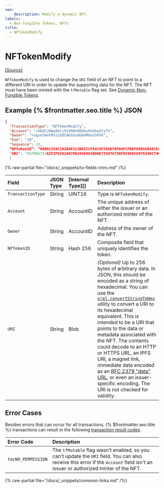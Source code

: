 ```yaml
---
seo:
    description: Modify a dynamic NFT.
labels:
  - Non-fungible Tokens, NFTs
title:
  - NFTokenModify
---
```

# NFTokenModify
[[Source]](https://github.com/XRPLF/rippled/blob/master/src/xrpld/app/tx/detail/NFTokenMint.cpp "Source")

`NFTokenModify` is used to change the `URI` field of an NFT to point to a different URI in order to update the supporting data for the NFT. The NFT must have been minted with the `tfMutable` flag set. See [Dynamic Non-Fungible Tokens](../../../../concepts/tokens/nfts/dynamic-nfts.md).

## Example {% $frontmatter.seo.title %} JSON


```json
{
  "TransactionType": "NFTokenModify",
  "Account": "rHb9CJAWyB4rj91VRWn96DkukG4bwdtyTh",
  "Owner": "rogue5HnPRSszD9CWGSUz8UGHMVwSSKF6",
  "Fee": "10",
  "Sequence": 33,
  “NFTokenID”: “0008C350C182B4F213B82CCFA4C6F59AD76F0AFCFBDF04D5A048C0A300000007",
  "URI": "697066733A2F2F62616679626569636D6E73347A736F6C686C6976346C746D6E356B697062776373637134616C70736D6C6179696970666B73746B736D3472746B652F5665742E706E67"
  }
```

{% raw-partial file="/docs/_snippets/tx-fields-intro.md" /%}

| Field             | JSON Type           | [Internal Type][] | Description        |
|:------------------|:--------------------|:------------------|:-------------------|
| `TransactionType` | String              | UINT16            | Type is `NFTokenModify`. |
| `Account`         | String              | AccountID        |  The unique address of either the issuer or an authorized minter of the NFT. |
| `Owner`           | String              | AccountID        | Address of the owner of the NFT. |
| `NFTokenID`       | String              | Hash 256         | Composite field that uniquely identifies the token. |
| `URI`             | String | Blob | _(Optional)_ Up to 256 bytes of arbitrary data. In JSON, this should be encoded as a string of hexadecimal. You can use the [`xrpl.convertStringToHex`](https://js.xrpl.org/modules.html#convertStringToHex) utility to convert a URI to its hexadecimal equivalent. This is intended to be a URI that points to the data or metadata associated with the NFT. The contents could decode to an HTTP or HTTPS URL, an IPFS URI, a magnet link, immediate data encoded as an [RFC 2379 "data" URL](https://datatracker.ietf.org/doc/html/rfc2397), or even an issuer-specific encoding. The URI is not checked for validity. |
## Error Cases
Besides errors that can occur for all transactions, {% $frontmatter.seo.title %} transactions can result in the following [transaction result codes](../transaction-results/index.md):

| Error Code                   | Description |
|:-------------------------|:-------------|
| `tecNO_PERMISSION` | The `tfMutable` flag wasn't enabled, so you can't update the `URI` field. You can also receive this error if the `Account` field isn't an issuer or authorized minter of the NFT.  |
{% raw-partial file="/docs/_snippets/common-links.md" /%}
